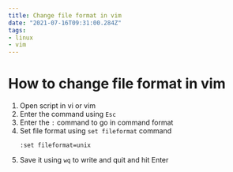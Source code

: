 ```yaml
---
title: Change file format in vim
date: "2021-07-16T09:31:00.284Z"
tags:
- linux
- vim
---
```


# How to change file format in vim

1. Open script in vi or vim
2. Enter the command using `Esc`
3. Enter the `:` command to go in command format
4. Set file format using `set fileformat` command
   ```shell
   :set fileformat=unix
    ```
5. Save it using `wq` to write and quit and hit Enter   
